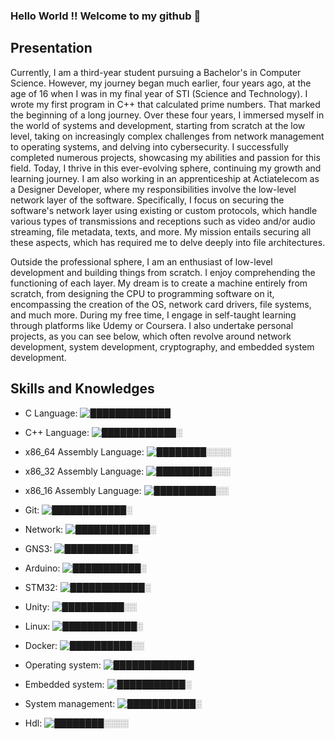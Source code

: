 ### Hello World !! Welcome to my github 👋

## Presentation
Currently, I am a third-year student pursuing a Bachelor's in Computer Science. However, my journey began much earlier, four years ago, at the age of 16 when I was in my final year of STI (Science and Technology). I wrote my first program in C++ that calculated prime numbers. That marked the beginning of a long journey. Over these four years, I immersed myself in the world of systems and development, starting from scratch at the low level, taking on increasingly complex challenges from network management to operating systems, and delving into cybersecurity. I successfully completed numerous projects, showcasing my abilities and passion for this field. Today, I thrive in this ever-evolving sphere, continuing my growth and learning journey. I am also working in an apprenticeship at Actiatelecom as a Designer Developer, where my responsibilities involve the low-level network layer of the software. Specifically, I focus on securing the software's network layer using existing or custom protocols, which handle various types of transmissions and receptions such as video and/or audio streaming, file metadata, texts, and more. My mission entails securing all these aspects, which has required me to delve deeply into file architectures.

Outside the professional sphere, I am an enthusiast of low-level development and building things from scratch. I enjoy comprehending the functioning of each layer. My dream is to create a machine entirely from scratch, from designing the CPU to programming software on it, encompassing the creation of the OS, network card drivers, file systems, and much more. During my free time, I engage in self-taught learning through platforms like Udemy or Coursera. I also undertake personal projects, as you can see below, which often revolve around network development, system development, cryptography, and embedded system development.

## Skills and Knowledges

- C Language:
  ![█████████████](https://progress-bar.dev/90)

- C++ Language:
  ![████████████░](https://progress-bar.dev/80)

- x86_64 Assembly Language:
  ![████████░░░░](https://progress-bar.dev/40)

- x86_32 Assembly Language:
  ![█████████░░░](https://progress-bar.dev/50)

- x86_16 Assembly Language:
  ![██████████░░](https://progress-bar.dev/60)

- Git:
  ![████████████░](https://progress-bar.dev/80)

- Network:
  ![████████████░](https://progress-bar.dev/80)

- GNS3:
  ![███████████░](https://progress-bar.dev/70)

- Arduino:
  ![███████████░](https://progress-bar.dev/70)

- STM32:
  ![████████████░](https://progress-bar.dev/80)

- Unity:
  ![██████████░░](https://progress-bar.dev/60)

- Linux: 
  ![████████████░](https://progress-bar.dev/80)

- Docker:
  ![██████████░░](https://progress-bar.dev/60)

- Operating system:
  ![█████████████](https://progress-bar.dev/90)

- Embedded system:
  ![███████████░](https://progress-bar.dev/70)

- System management:
  ![███████████░](https://progress-bar.dev/70)

- Hdl:
  ![████████░░░░](https://progress-bar.dev/40)



<!--
**Nayggets/Nayggets** is a ✨ _special_ ✨ repository because its `README.md` (this file) appears on your GitHub profile.

Here are some ideas to get you started:

- 🔭 I’m currently working on ...
- 🌱 I’m currently learning ...
- 👯 I’m looking to collaborate on ...
- 🤔 I’m looking for help with ...
- 💬 Ask me about ...
- 📫 How to reach me: ...

- ⚡ Fun fact: ...
-->
